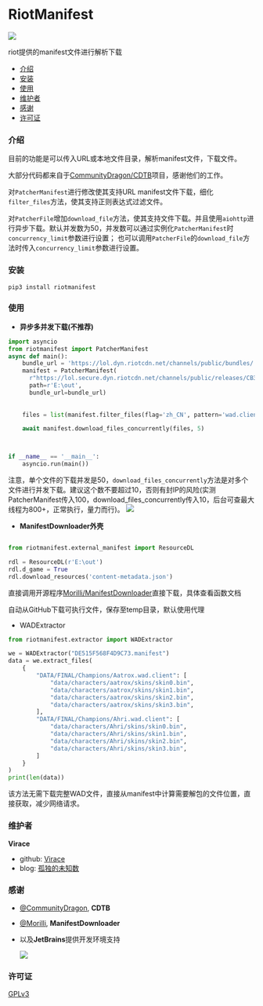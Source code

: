 # RiotManifest
![](https://img.shields.io/badge/python-%3E%3D3.8-blue)

riot提供的manifest文件进行解析下载

- [介绍](#介绍)
- [安装](#安装)
- [使用](#使用)
- [维护者](#维护者)
- [感谢](#感谢)
- [许可证](#许可证)


### 介绍
目前的功能是可以传入URL或本地文件目录，解析manifest文件，下载文件。

大部分代码都来自于[CommunityDragon/CDTB](https://github.com/CommunityDragon/CDTB)项目，感谢他们的工作。

对`PatcherManifest`进行修改使其支持URL manifest文件下载，细化`filter_files`方法，使其支持正则表达式过滤文件。

对`PatcherFile`增加`download_file`方法，使其支持文件下载。并且使用`aiohttp`进行异步下载。默认并发数为50，并发数可以通过实例化`PatcherManifest`时 `concurrency_limit`参数进行设置； 也可以调用`PatcherFile`的`download_file`方法时传入`concurrency_limit`参数进行设置。

### 安装
```shell
pip3 install riotmanifest
```

### 使用
- **异步多并发下载(不推荐)**
```python
import asyncio
from riotmanifest import PatcherManifest
async def main():
    bundle_url = 'https://lol.dyn.riotcdn.net/channels/public/bundles/'
    manifest = PatcherManifest(
      r"https://lol.secure.dyn.riotcdn.net/channels/public/releases/CB3A1B2A17ED9AAB.manifest",
      path=r'E:\out',
      bundle_url=bundle_url)
    
    
    files = list(manifest.filter_files(flag='zh_CN', pattern='wad.client'))

    await manifest.download_files_concurrently(files, 5)



if __name__ == '__main__':
    asyncio.run(main())
```

注意，单个文件的下载并发是50，`download_files_concurrently`方法是对多个文件进行并发下载。建议这个数不要超过10，否则有封IP的风险(实测PatcherManifest传入100，download_files_concurrently传入10，后台可查最大线程为800+，正常执行，量力而行)。
![](https://s2.loli.net/2024/03/16/PUzxQq4sgmp5h2c.png)


- **ManifestDownloader外壳**
```python

from riotmanifest.external_manifest import ResourceDL

rdl = ResourceDL(r'E:\out')
rdl.d_game = True
rdl.download_resources('content-metadata.json')
```

直接调用开源程序[Morilli/ManifestDownloader](https://github.com/Morilli/ManifestDownloader)直接下载，具体查看函数文档

自动从GitHub下载可执行文件，保存至temp目录，默认使用代理
 
 


- WADExtractor

```python
from riotmanifest.extractor import WADExtractor

we = WADExtractor("DE515F568F4D9C73.manifest")
data = we.extract_files(
    {
        "DATA/FINAL/Champions/Aatrox.wad.client": [
            "data/characters/aatrox/skins/skin0.bin",
            "data/characters/aatrox/skins/skin1.bin",
            "data/characters/aatrox/skins/skin2.bin",
            "data/characters/aatrox/skins/skin3.bin",
        ],
        "DATA/FINAL/Champions/Ahri.wad.client": [
            "data/characters/Ahri/skins/skin0.bin",
            "data/characters/Ahri/skins/skin1.bin",
            "data/characters/Ahri/skins/skin2.bin",
            "data/characters/Ahri/skins/skin3.bin",
        ]
    }
)
print(len(data))
```
该方法无需下载完整WAD文件，直接从manifest中计算需要解包的文件位置，直接获取，减少网络请求。


### 维护者
**Virace**
- github: [Virace](https://github.com/Virace)
- blog: [孤独的未知数](https://x-item.com)

### 感谢
- [@CommunityDragon](https://github.com/CommunityDragon/CDTB), **CDTB**
- [@Morilli](https://github.com/Morilli/ManifestDownloader), **ManifestDownloader**

- 以及**JetBrains**提供开发环境支持
  
  <a href="https://www.jetbrains.com/?from=kratos-pe" target="_blank"><img src="https://cdn.jsdelivr.net/gh/virace/kratos-pe@main/jetbrains.svg"></a>

### 许可证

[GPLv3](LICENSE)